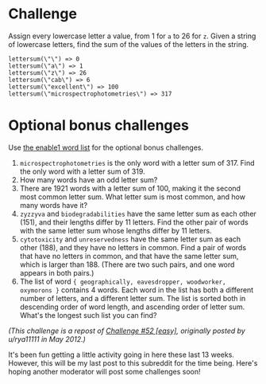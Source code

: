 # Challenge

Assign every lowercase letter a value, from 1 for `a` to 26 for `z`. Given a string of lowercase letters, find the sum of the values of the letters in the string.
```
lettersum(\"\") => 0
lettersum(\"a\") => 1
lettersum(\"z\") => 26
lettersum(\"cab\") => 6
lettersum(\"excellent\") => 100
lettersum(\"microspectrophotometries\") => 317
```

# Optional bonus challenges
Use [the enable1 word list](https://raw.githubusercontent.com/dolph/dictionary/master/enable1.txt) for the optional bonus challenges.

1. `microspectrophotometries` is the only word with a letter sum of 317. Find the only word with a letter sum of 319.
1. How many words have an odd letter sum?
1. There are 1921 words with a letter sum of 100, making it the second most common letter sum. What letter sum is most common, and how many words have it?
1. `zyzzyva` and `biodegradabilities` have the same letter sum as each other (151), and their lengths differ by 11 letters. Find the other pair of words with the same letter sum whose lengths differ by 11 letters.
1. `cytotoxicity` and `unreservedness` have the same letter sum as each other (188), and they have no letters in common. Find a pair of words that have no letters in common, and that have the same letter sum, which is larger than 188. (There are two such pairs, and one word appears in both pairs.)
1. The list of word `{ geographically, eavesdropper, woodworker, oxymorons }` contains 4 words. Each word in the list has both a different number of letters, and a different letter sum. The list is sorted both in descending order of word length, and ascending order of letter sum. What's the longest such list you can find?

*(This challenge is a repost of [Challenge #52 [easy]](https://www.reddit.com/r/dailyprogrammer/comments/tmnfq/5142012_challenge_52_easy/), originally posted by u/rya11111 in May 2012.)*

It's been fun getting a little activity going in here these last 13 weeks. However, this will be my last post to this subreddit for the time being. Here's hoping another moderator will post some challenges soon!
